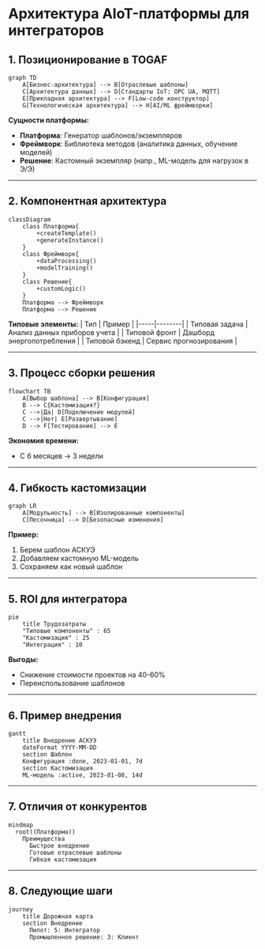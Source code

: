 # Архитектура AIoT-платформы для интеграторов

## 1. Позиционирование в TOGAF

```mermaid
graph TD
    A[Бизнес-архитектура] --> B[Отраслевые шаблоны]
    C[Архитектура данных] --> D[Стандарты IoT: OPC UA, MQTT]
    E[Прикладная архитектура] --> F[Low-code конструктор]
    G[Технологическая архитектура] --> H[AI/ML фреймворки]
```

**Сущности платформы:**
- **Платформа**: Генератор шаблонов/экземпляров
- **Фреймворк**: Библиотека методов (аналитика данных, обучение моделей)
- **Решение**: Кастомный экземпляр (напр., ML-модель для нагрузок в Э/Э)

---

## 2. Компонентная архитектура

```mermaid
classDiagram
    class Платформа{
        +createTemplate()
        +generateInstance()
    }
    class Фреймворк{
        +dataProcessing()
        +modelTraining()
    }
    class Решение{
        +customLogic()
    }
    Платформа --> Фреймворк
    Платформа --> Решение
```

**Типовые элементы:**
| Тип | Пример |
|-----|--------|
| Типовая задача | Анализ данных приборов учета |
| Типовой фронт | Дашборд энергопотребления |
| Типовой бэкенд | Сервис прогнозирования |

---

## 3. Процесс сборки решения

```mermaid
flowchart TB
    A[Выбор шаблона] --> B[Конфигурация]
    B --> C{Кастомизация?}
    C -->|Да| D[Подключение модулей]
    C -->|Нет| E[Развертывание]
    D --> F[Тестирование] --> E
```

**Экономия времени:**
- С 6 месяцев → 3 недели

---

## 4. Гибкость кастомизации

```mermaid
graph LR
    A[Модульность] --> B[Изолированные компоненты]
    C[Песочница] --> D[Безопасные изменения]
```

**Пример:**
1. Берем шаблон АСКУЭ
2. Добавляем кастомную ML-модель
3. Сохраняем как новый шаблон

---

## 5. ROI для интегратора

```mermaid
pie
    title Трудозатраты
    "Типовые компоненты" : 65
    "Кастомизация" : 25
    "Интеграция" : 10
```

**Выгоды:**
- Снижение стоимости проектов на 40-60%
- Переиспользование шаблонов

---

## 6. Пример внедрения

```mermaid
gantt
    title Внедрение АСКУЭ
    dateFormat YYYY-MM-DD
    section Шаблон
    Конфигурация :done, 2023-01-01, 7d
    section Кастомизация
    ML-модель :active, 2023-01-08, 14d
```

---

## 7. Отличия от конкурентов

```mermaid
mindmap
  root((Платформа))
    Преимущества
      Быстрое внедрение
      Готовые отраслевые шаблоны
      Гибкая кастомизация
```

---

## 8. Следующие шаги

```mermaid
journey
    title Дорожная карта
    section Внедрение
      Пилот: 5: Интегратор
      Промышленное решение: 3: Клиент
```
